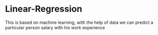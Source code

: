 # Linear-Regression
This is based on machine learning, with the help of data we can predict a particular person salary with his work experience 
